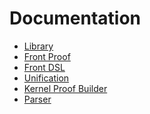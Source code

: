 Documentation
===

* [Library](library.md)
* [Front Proof](front-proof.md)
* [Front DSL](front-dsl.md)
* [Unification](unification.md)
* [Kernel Proof Builder](kernel-proof-builder.md)
* [Parser](parser.md)
